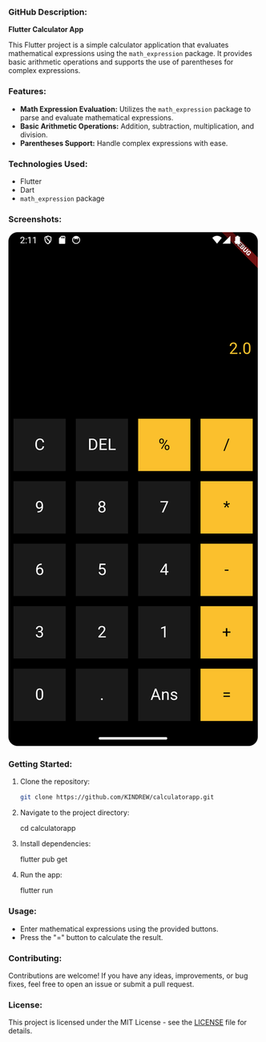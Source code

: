 
### GitHub Description:

**Flutter Calculator App**

This Flutter project is a simple calculator application that evaluates mathematical expressions using the `math_expression` package. It provides basic arithmetic operations and supports the use of parentheses for complex expressions.

### Features:

- **Math Expression Evaluation:** Utilizes the `math_expression` package to parse and evaluate mathematical expressions.
- **Basic Arithmetic Operations:** Addition, subtraction, multiplication, and division.
- **Parentheses Support:** Handle complex expressions with ease.

### Technologies Used:

- Flutter
- Dart
- `math_expression` package

### Screenshots:

![screenshot.png](screenshot.png)

### Getting Started:

1. Clone the repository:

    ```bash
    git clone https://github.com/KINDREW/calculatorapp.git
    ```

2. Navigate to the project directory:

    cd calculatorapp
    
3. Install dependencies:

    flutter pub get

4. Run the app:

    flutter run
    
### Usage:

- Enter mathematical expressions using the provided buttons.
- Press the "=" button to calculate the result.

### Contributing:

Contributions are welcome! If you have any ideas, improvements, or bug fixes, feel free to open an issue or submit a pull request.

### License:

This project is licensed under the MIT License - see the [LICENSE](LICENSE) file for details.

